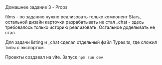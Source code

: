 Домашнее задание 3 - Props

films - по заданию нужно реализовать только компонент Stars, остальной дизайн карточки разрабатывать не стал
_chat - здесь требовалось только историю реализовать. Остальное доделывать не стал.

Для задачи listing и _chat сделал отдельный файл Types.ts, где сложил типы с экспортом.

Проекты создавал на vite. Запуск `npm run dev`